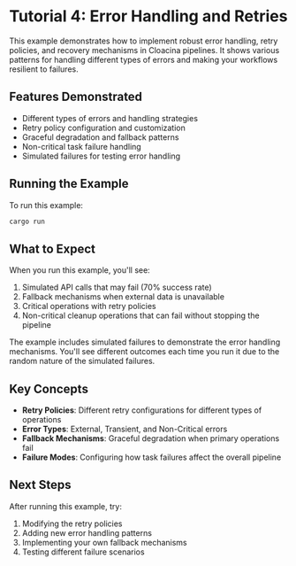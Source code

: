 # Tutorial 4: Error Handling and Retries

This example demonstrates how to implement robust error handling, retry policies, and recovery mechanisms in Cloacina pipelines. It shows various patterns for handling different types of errors and making your workflows resilient to failures.

## Features Demonstrated

- Different types of errors and handling strategies
- Retry policy configuration and customization
- Graceful degradation and fallback patterns
- Non-critical task failure handling
- Simulated failures for testing error handling

## Running the Example

To run this example:

```bash
cargo run
```

## What to Expect

When you run this example, you'll see:

1. Simulated API calls that may fail (70% success rate)
2. Fallback mechanisms when external data is unavailable
3. Critical operations with retry policies
4. Non-critical cleanup operations that can fail without stopping the pipeline

The example includes simulated failures to demonstrate the error handling mechanisms. You'll see different outcomes each time you run it due to the random nature of the simulated failures.

## Key Concepts

- **Retry Policies**: Different retry configurations for different types of operations
- **Error Types**: External, Transient, and Non-Critical errors
- **Fallback Mechanisms**: Graceful degradation when primary operations fail
- **Failure Modes**: Configuring how task failures affect the overall pipeline

## Next Steps

After running this example, try:

1. Modifying the retry policies
2. Adding new error handling patterns
3. Implementing your own fallback mechanisms
4. Testing different failure scenarios
